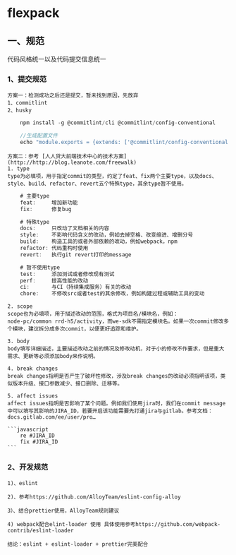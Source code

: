 # flexpack

## 一、规范

代码风格统一以及代码提交信息统一

### 1、提交规范
    方案一：检测成功之后还是提交，暂未找到原因，先放弃
    1、commitlint
    2、husky

```javascript
    npm install -g @commitlint/cli @commitlint/config-conventional

    //生成配置文件
    echo "module.exports = {extends: ['@commitlint/config-conventional']}" > commitlint.config.js
```
    方案二：参考 [人人贷大前端技术中心的技术方案](http://http://blog.leanote.com/freewalk)
    1. type
    type为必填项，用于指定commit的类型，约定了feat、fix两个主要type，以及docs、style、build、refactor、revert五个特殊type，其余type暂不使用。
```javascript
    # 主要type
    feat:     增加新功能
    fix:      修复bug

    # 特殊type
    docs:     只改动了文档相关的内容
    style:    不影响代码含义的改动，例如去掉空格、改变缩进、增删分号
    build:    构造工具的或者外部依赖的改动，例如webpack，npm
    refactor: 代码重构时使用
    revert:   执行git revert打印的message

    # 暂不使用type
    test:     添加测试或者修改现有测试
    perf:     提高性能的改动
    ci:       与CI（持续集成服务）有关的改动
    chore:    不修改src或者test的其余修改，例如构建过程或辅助工具的变动

```
    2. scope
    scope也为必填项，用于描述改动的范围，格式为项目名/模块名，例如：
    node-pc/common rrd-h5/activity，而we-sdk不需指定模块名。如果一次commit修改多个模块，建议拆分成多次commit，以便更好追踪和维护。

    3. body
    body填写详细描述，主要描述改动之前的情况及修改动机，对于小的修改不作要求，但是重大需求、更新等必须添加body来作说明。

    4. break changes
    break changes指明是否产生了破坏性修改，涉及break changes的改动必须指明该项，类似版本升级、接口参数减少、接口删除、迁移等。

    5. affect issues
    affect issues指明是否影响了某个问题。例如我们使用jira时，我们在commit message中可以填写其影响的JIRA_ID，若要开启该功能需要先打通jira与gitlab。参考文档：docs.gitlab.com/ee/user/pro…

    ```javascript
        re #JIRA_ID
        fix #JIRA_ID
    ```


### 2、开发规范

    1)、eslint 

    2)、参考https://github.com/AlloyTeam/eslint-config-alloy

    3）、结合prettier使用，AlloyTeam规则建议

    4) webpack配合elint-loader 使用 具体使用参考https://github.com/webpack-contrib/eslint-loader

    结论：eslint + eslint-loader + prettier完美配合